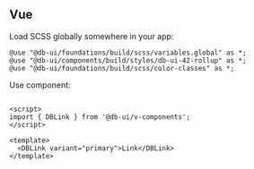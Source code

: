 ## Vue

Load SCSS globally somewhere in your app:

```
@use "@db-ui/foundations/build/scss/variables.global" as *;
@use "@db-ui/components/build/styles/db-ui-42-rollup" as *;
@use "@db-ui/foundations/build/scss/color-classes" as *;

```

Use component:

```

<script>
import { DBLink } from '@db-ui/v-components';
</script>

<template>
  <DBLink variant="primary">Link</DBLink>
</template>

```
